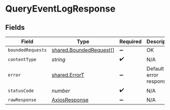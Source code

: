 # QueryEventLogResponse


## Fields

| Field                                                            | Type                                                             | Required                                                         | Description                                                      |
| ---------------------------------------------------------------- | ---------------------------------------------------------------- | ---------------------------------------------------------------- | ---------------------------------------------------------------- |
| `boundedRequests`                                                | [shared.BoundedRequest](../../models/shared/boundedrequest.md)[] | :heavy_minus_sign:                                               | OK                                                               |
| `contentType`                                                    | *string*                                                         | :heavy_check_mark:                                               | N/A                                                              |
| `error`                                                          | [shared.ErrorT](../../models/shared/errort.md)                   | :heavy_minus_sign:                                               | Default error response                                           |
| `statusCode`                                                     | *number*                                                         | :heavy_check_mark:                                               | N/A                                                              |
| `rawResponse`                                                    | [AxiosResponse](https://axios-http.com/docs/res_schema)          | :heavy_minus_sign:                                               | N/A                                                              |